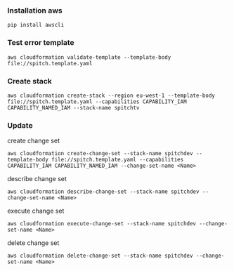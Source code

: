 ### Installation aws
```
pip install awscli
```


### Test error template 
```
aws cloudformation validate-template --template-body file://spitch.template.yaml 
```

### Create stack
```
aws cloudformation create-stack --region eu-west-1 --template-body file://spitch.template.yaml --capabilities CAPABILITY_IAM CAPABILITY_NAMED_IAM --stack-name spitchtv
```


### Update 

create change set
```
aws cloudformation create-change-set --stack-name spitchdev --template-body file://spitch.template.yaml --capabilities CAPABILITY_IAM CAPABILITY_NAMED_IAM --change-set-name <Name>
```

describe change set
```
aws cloudformation describe-change-set --stack-name spitchdev --change-set-name <Name>
```

execute change set
```
aws cloudformation execute-change-set --stack-name spitchdev --change-set-name <Name>
```

delete change set
```
aws cloudformation delete-change-set --stack-name spitchdev --change-set-name <Name>
```